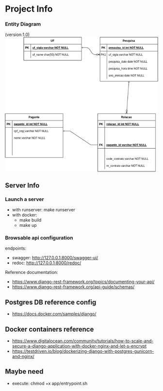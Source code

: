 # Project Info

### Entity Diagram

(version:1.0)
!['entities.png'](entities.png)

## Server Info

### Launch a server

- with runserver: make runserver
- with docker: 
    - make build
    - make up

### Browsable api configuration

endpoints: 
- swagger: http://127.0.0.1:8000/swagger-ui/
- redoc: http://127.0.0.1:8000/redoc/

Reference documentation: 

- https://www.django-rest-framework.org/topics/documenting-your-api/
- https://www.django-rest-framework.org/api-guide/schemas/


## Postgres DB reference config

- https://docs.docker.com/samples/django/

## Docker containers reference

- https://www.digitalocean.com/community/tutorials/how-to-scale-and-secure-a-django-application-with-docker-nginx-and-let-s-encrypt
- https://testdriven.io/blog/dockerizing-django-with-postgres-gunicorn-and-nginx/


## Maybe need

- execute: chmod +x app/entrypoint.sh